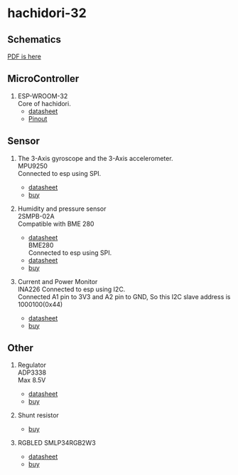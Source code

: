# hachidori-32
## Schematics  
[PDF is here](https://github.com/DCoJA/hachidori/blob/hachidori-rc1.0/hachidori-32/hachidori.pdf)  

## MicroController
1. ESP-WROOM-32  
    Core of hachidori. 
    * [datasheet](https://espressif.com/sites/default/files/documentation/esp_wroom_32_datasheet_en.pdf)
    * [Pinout](http://files.linuxgizmos.com/espressif_espwroom32_details.jpg)  

## Sensor  
1. The 3-Axis gyroscope and the 3-Axis  accelerometer.  
    MPU9250  
    Connected to esp using SPI.
    * [datasheet](https://store.invensense.com/datasheets/invensense/MPU9250REV1.0.pdf)
    * [buy](http://www.digikey.com/product-detail/en/invensense/MPU-9250/1428-1019-1-ND/4626450)

2. Humidity and pressure sensor  
    2SMPB-02A  
    Compatible with BME 280  
    * [datasheet](https://www.omron.com/ecb/products/pdf/en-2smpb-02a.pdf)  
    BME280  
    Connected to esp using SPI.  
    * [datasheet](https://ae-bst.resource.bosch.com/media/_tech/media/datasheets/BST-BME280_DS001-11.pdf)
    * [buy](http://www.digikey.jp/product-detail/ja/bosch-sensortec/BME280/828-1063-1-ND/6136314)

3. Current and Power Monitor  
    INA226
    Connected to esp using I2C.  
    Connected A1 pin to 3V3 and A2 pin to GND, So this I2C slave address is 1000100(0x44)
    * [datasheet](http://www.ti.com/lit/ds/symlink/ina226.pdf)
    * [buy](http://www.digikey.jp/product-detail/ja/texas-instruments/INA226AIDGSR/296-29034-1-ND/2687118)

## Other
1. Regulator  
    ADP3338  
    Max 8.5V  
    * [datasheet](http://www.analog.com/media/jp/technical-documentation/data-sheets/ADP3338_jp.pdf)
    * [buy](http://www.digikey.jp/product-detail/ja/analog-devices-inc/ADP3338AKCZ-5-R7/ADP3338AKCZ-5-R7CT-ND/1007369)

2. Shunt resistor
    * [buy](http://www.digikey.jp/product-detail/ja/rohm-semiconductor/PMR18EZPFV2L00/RHM.002ALCT-ND/2094243)

3. RGBLED
    SMLP34RGB2W3  
    * [datasheet](http://www.rohm.com/web/global/datasheet/SMLP34RGB2W)
    * [buy](http://www.digikey.jp/product-detail/ja/rohm-semiconductor/SMLP34RGB2W3/SMLP34RGB2W3CT-ND/2921110)
